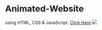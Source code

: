 # Animated-Website
using HTML, CSS &amp; JavaScript.
[Click Here]('https://atmesh-pandey.github.io/Animated-Website/')
<img src="https://res.cloudinary.com/dtewdmi1w/image/upload/v1654962782/avatars/Screenshot_407_cpzf4i.png" />
